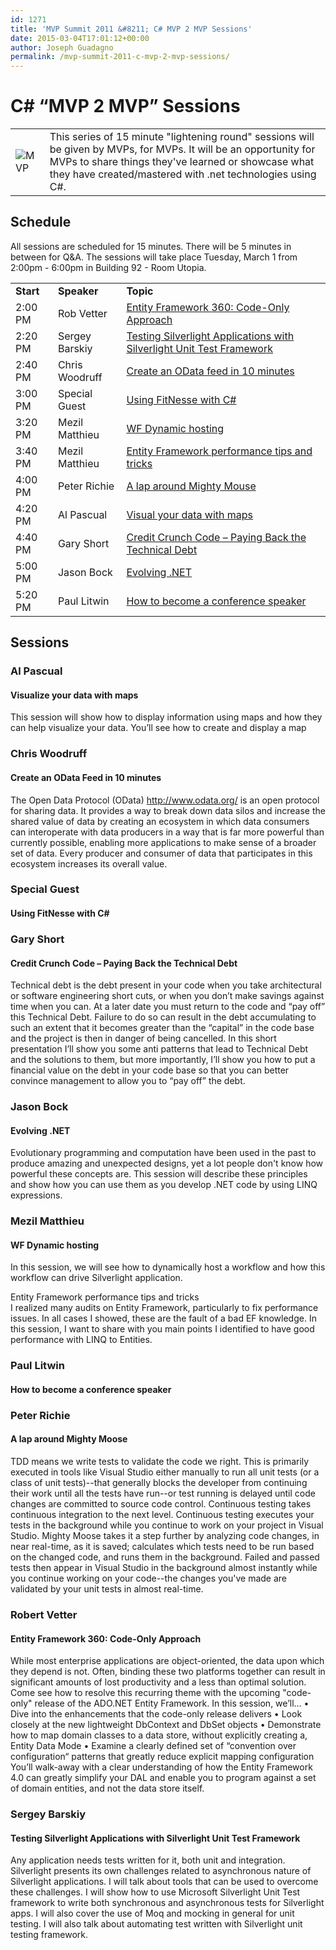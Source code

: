 ```yaml
---
id: 1271
title: 'MVP Summit 2011 &#8211; C# MVP 2 MVP Sessions'
date: 2015-03-04T17:01:12+00:00
author: Joseph Guadagno
permalink: /mvp-summit-2011-c-mvp-2-mvp-sessions/
---
```

# C# “MVP 2 MVP” Sessions

|||
|--- |--- |
|![MVP](http://1222-7915.el-alt.com/image.axd?picture=2011%2f1%2fMVP_FullColor_ForScreen.png)|This series of 15 minute "lightening round" sessions will be given by MVPs, for MVPs. It will be an opportunity for MVPs to share things they've learned or showcase what they have created/mastered with .net technologies using C#.|

## Schedule

All sessions are scheduled for 15 minutes. There will be 5 minutes in between for Q&A. The sessions will take place Tuesday, March 1 from 2:00pm - 6:00pm in Building 92 - Room Utopia.  

||||
|--- |--- |--- |
|**Start**|**Speaker**|**Topic**|
|2:00 PM|Rob Vetter|[Entity Framework 360: Code-Only Approach](#entity-framework-360-code-only-approach)|
|2:20 PM|Sergey Barskiy|[Testing Silverlight Applications with Silverlight Unit Test Framework](#testing-silverlight-Applications-with-silverlight-unit-test-framework)|
|2:40 PM|Chris Woodruff|[Create an OData feed in 10 minutes](#create-an-odata-feed-in-10-minutes)|
|3:00 PM|Special Guest|[Using FitNesse with C#](#using-fitnesse-with-c)|
|3:20 PM|Mezil Matthieu|[WF Dynamic hosting](#wf-dynamic-hosting)|
|3:40 PM|Mezil Matthieu|[Entity Framework performance tips and tricks](#entity-Framework-performance-tips-and-tricks)|
|4:00 PM|Peter Richie|[A lap around Mighty Mouse](#a-lap-around-mighty-mouse)|
|4:20 PM|Al Pascual|[Visual your data with maps](#visualize-your-data-with-maps)|
|4:40 PM|Gary Short|[Credit Crunch Code – Paying Back the Technical Debt](#credit-crunch-code–paying-back-the-technical-debt)|
|5:00 PM|Jason Bock|[Evolving .NET](#evolving-net)|
|5:20 PM|Paul Litwin|[How to become a conference speaker](#how-to-become-a-conference-speaker)|

## Sessions

### Al Pascual

#### Visualize your data with maps

This session will show how to display information using maps and how they can help visualize your data. You’ll see how to create and display a map

### Chris Woodruff

#### Create an OData Feed in 10 minutes

The Open Data Protocol (OData) http://www.odata.org/ is an open protocol for sharing data. It provides a way to break down data silos and increase the shared value of data by creating an ecosystem in which data consumers can interoperate with data producers in a way that is far more powerful than currently possible, enabling more applications to make sense of a broader set of data. Every producer and consumer of data that participates in this ecosystem increases its overall value.

### Special Guest

#### Using FitNesse with C#

### Gary Short

#### Credit Crunch Code – Paying Back the Technical Debt

Technical debt is the debt present in your code when you take architectural or software engineering short cuts, or when you don’t make savings against time when you can. At a later date you must return to the code and “pay off” this Technical Debt. Failure to do so can result in the debt accumulating to such an extent that it becomes greater than the “capital” in the code base and the project is then in danger of being cancelled. In this short presentation I’ll show you some anti patterns that lead to Technical Debt and the solutions to them, but more importantly, I’ll show you how to put a financial value on the debt in your code base so that you can better convince management to allow you to “pay off” the debt.

### Jason Bock

#### Evolving .NET

Evolutionary programming and computation have been used in the past to produce amazing and unexpected designs, yet a lot people don't know how powerful these concepts are. This session will describe these principles and show how you can use them as you develop .NET code by using LINQ expressions.

### Mezil Matthieu

#### WF Dynamic hosting

In this session, we will see how to dynamically host a workflow and how this workflow can drive Silverlight application.

Entity Framework performance tips and tricks  
I realized many audits on Entity Framework, particularly to fix performance issues. In all cases I showed, these are the fault of a bad EF knowledge. In this session, I want to share with you main points I identified to have good performance with LINQ to Entities.

### Paul Litwin

#### How to become a conference speaker

### Peter Richie

#### A lap around Mighty Moose

TDD means we write tests to validate the code we right. This is primarily executed in tools like Visual Studio either manually to run all unit tests (or a class of unit tests)--that generally blocks the developer from continuing their work until all the tests have run--or test running is delayed until code changes are committed to source code control. Continuous testing takes continuous integration to the next level. Continuous testing executes your tests in the background while you continue to work on your project in Visual Studio. Mighty Moose takes it a step further by analyzing code changes, in near real-time, as it is saved; calculates which tests need to be run based on the changed code, and runs them in the background. Failed and passed tests then appear in Visual Studio in the background almost instantly while you continue working on your code--the changes you've made are validated by your unit tests in almost real-time.

### Robert Vetter

#### Entity Framework 360: Code-Only Approach

While most enterprise applications are object-oriented, the data upon which they depend is not. Often, binding these two platforms together can result in significant amounts of lost productivity and a less than optimal solution. Come see how to resolve this recurring theme with the upcoming "code-only" release of the ADO.NET Entity Framework. In this session, we’ll… • Dive into the enhancements that the code-only release delivers • Look closely at the new lightweight DbContext and DbSet objects • Demonstrate how to map domain classes to a data store, without explicitly creating a, Entity Data Mode • Examine a clearly defined set of “convention over configuration“ patterns that greatly reduce explicit mapping configuration You’ll walk-away with a clear understanding of how the Entity Framework 4.0 can greatly simplify your DAL and enable you to program against a set of domain entities, and not the data store itself.

### Sergey Barskiy

#### Testing Silverlight Applications with Silverlight Unit Test Framework

Any application needs tests written for it, both unit and integration. Silverlight presents its own challenges related to asynchronous nature of Silverlight applications. I will talk about tools that can be used to overcome these challenges. I will show how to use Microsoft Silverlight Unit Test framework to write both synchronous and asynchronous tests for Silverlight apps. I will also cover the use of Moq and mocking in general for unit testing. I will also talk about automating test written with Silverlight unit testing framework.